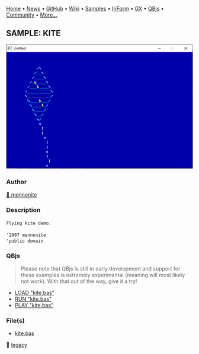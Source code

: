 [Home](https://qb64.com) • [News](../../news.md) • [GitHub](https://github.com/QB64Official/qb64) • [Wiki](https://github.com/QB64Official/qb64/wiki) • [Samples](../../samples.md) • [InForm](../../inform.md) • [GX](../../gx.md) • [QBjs](../../qbjs.md) • [Community](../../community.md) • [More...](../../more.md)

## SAMPLE: KITE

![screenshot.png](img/screenshot.png)

### Author

[🐝 mennonite](../mennonite.md) 

### Description

```text
Flying kite demo.

'2007 mennonite
'public domain
```

### QBjs

> Please note that QBjs is still in early development and support for these examples is extremely experimental (meaning will most likely not work). With that out of the way, give it a try!

* [LOAD "kite.bas"](https://v6p9d9t4.ssl.hwcdn.net/html/6022890/index.html?src=https://qb64.com/samples/kite/src/kite.bas)
* [RUN "kite.bas"](https://v6p9d9t4.ssl.hwcdn.net/html/6022890/index.html?mode=auto&src=https://qb64.com/samples/kite/src/kite.bas)
* [PLAY "kite.bas"](https://v6p9d9t4.ssl.hwcdn.net/html/6022890/index.html?mode=play&src=https://qb64.com/samples/kite/src/kite.bas)

### File(s)

* [kite.bas](src/kite.bas)

🔗 [legacy](../legacy.md)
